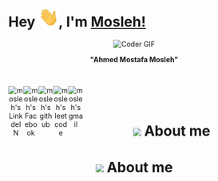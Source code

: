 # Hey <img src="https://github.com/AhmedMosleh/ahmedmosleh/blob/main/wave.gif" width="40px" height="40px">, I'm [Mosleh!](https://www.linkedin.com/in/ahmedmmosleh/) 


<p align="center">

  <img src="https://media.giphy.com/media/SWoSkN6DxTszqIKEqv/giphy.gif" alt="Coder GIF" width="500" height="400">
  
</p>


<div align="center">

**"Ahmed Mostafa Mosleh"**

<br/>

<div align="center">

<a href="https://www.linkedin.com/in/ahmedmmosleh/"><img align="left" alt="mosleh's LinkdeIN" width="30px" src="https://cdn-icons-png.flaticon.com/512/174/174857.png" draggable="false" /></a>

<a href="https://www.facebook.com/ahmed.mosleh.921677">
  <img align="left" alt="mosleh's Facebook" width="30px" src="https://cdn-icons-png.flaticon.com/512/733/733547.png" draggable="false" />
</a>
  
<a href="https://github.com/AhmedMosleh">
  <img align="left" alt="mosleh's github" width="30px" src="https://cdn-icons-png.flaticon.com/512/733/733609.png" />
</a>
<a href="https://leetcode.com/user7852bF/">
  <img align="left" alt="mosleh's leetcode" width="30px" src="https://user-images.githubusercontent.com/36547915/97088991-45da5d00-1652-11eb-900f-80d106540f4f.png" draggable="false" />
</a>
<a href="ahmedmosleh.8888@gmail.com">
  <img align="left" alt="mosleh's gmail" width="30px" src="https://cdn-icons-png.flaticon.com/512/281/281769.png" draggable="false" />
</a>


</div>

<br />
<br />

# <img src="https://media.giphy.com/media/VgCDAzcKvsR6OM0uWg/giphy.gif" width="50" draggable="false" > About me


# <img src="https://media.giphy.com/media/VgCDAzcKvsR6OM0uWg/giphy.gif" width="50" draggable="false" > About me
<!--
**AhmedMosleh/ahmedmosleh** is a ✨ _special_ ✨ repository because its `README.md` (this file) appears on your GitHub profile.

Here are some ideas to get you started:

- 🔭 I’m currently working on ...
- 🌱 I’m currently learning ...
- 👯 I’m looking to collaborate on ...
- 🤔 I’m looking for help with ...
- 💬 Ask me about ...
- 📫 How to reach me: ...
- 😄 Pronouns: ...
- ⚡ Fun fact: ...
-->
